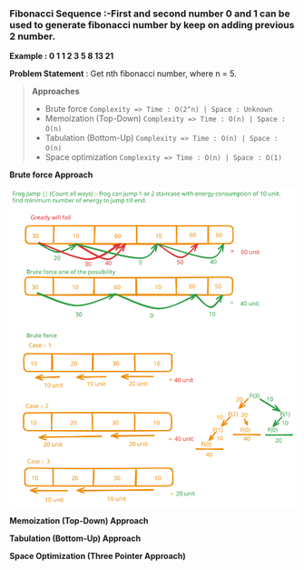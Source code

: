 ### Fibonacci Sequence :-First and second number 0 and 1 can be used to generate fibonacci number by keep on adding previous 2 number.

**Example : 0 1 1 2 3 5 8 13 21**

**Problem Statement** : Get nth fibonacci number, where n = 5.

> **Approaches**
> * Brute force `Complexity => Time : O(2^n) | Space : Unknown`
> * Memoization (Top-Down) `Complexity => Time : O(n) | Space : O(n)`
> * Tabulation (Bottom-Up) `Complexity => Time : O(n) | Space : O(n)`
> * Space optimization `Complexity => Time : O(n) | Space : O(1)`

**Brute force Approach**

![Brute force](../../../../../../../../../assets/svg/FrogJumpDp.svg)

**Memoization (Top-Down) Approach**


**Tabulation (Bottom-Up) Approach**


**Space Optimization (Three Pointer Approach)**

